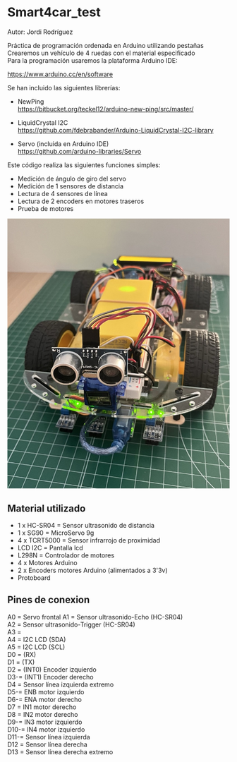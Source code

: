 # Smart4car_test

Autor: Jordi Rodríguez  
  
Práctica de programación ordenada en Arduino utilizando pestañas   
Crearemos un vehículo de 4 ruedas con el material especificado  
Para la programación usaremos la plataforma Arduino IDE:  

https://www.arduino.cc/en/software  

Se han incluido las siguientes librerías:  

- NewPing  
https://bitbucket.org/teckel12/arduino-new-ping/src/master/  

- LiquidCrystal I2C  
https://github.com/fdebrabander/Arduino-LiquidCrystal-I2C-library  

- Servo (incluida en Arduino IDE)  
https://github.com/arduino-libraries/Servo


Este código realiza las siguientes funciones simples:  
- Medición de ángulo de giro del servo  
- Medición de 1 sensores de distancia  
- Lectura de 4 sensores de línea  
- Lectura de 2 encoders en motores traseros  
- Prueba de motores  
  
  
![Imagen Smart4car acabado](Smart4car.jpeg)  


## Material utilizado


- 1 x HC-SR04 = Sensor ultrasonido de distancia  
- 1 x SG90 = MicroServo 9g  
- 4 x TCRT5000 = Sensor infrarrojo de proximidad
- LCD I2C = Pantalla lcd
- L298N = Controlador de motores
- 4 x Motores Arduino
- 2 x Encoders motores Arduino (alimentados a 3'3v)  
- Protoboard
  

## Pines de conexion

A0 = Servo frontal
A1 = Sensor ultrasonido-Echo (HC-SR04)  
A2 = Sensor ultrasonido-Trigger (HC-SR04)  
A3 =   
A4 = I2C LCD (SDA)  
A5 = I2C LCD (SCL)  
D0 = (RX)  
D1 = (TX)  
D2 = (INT0) Encoder izquierdo  
D3-= (INT1) Encoder derecho  
D4 = Sensor línea izquierda extremo     
D5-= ENB motor izquierdo  
D6-= ENA motor derecho  
D7 = IN1 motor derecho  
D8 = IN2 motor derecho  
D9-= IN3 motor izquierdo  
D10-= IN4 motor izquierdo  
D11-= Sensor línea izquierda  
D12 = Sensor línea derecha   
D13 = Sensor línea derecha extremo  
